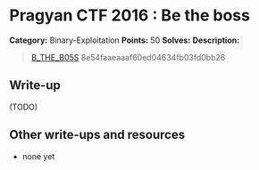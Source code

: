# Pragyan CTF 2016 : Be the boss

**Category:** Binary-Exploitation
**Points:** 50
**Solves:** 
**Description:**

> [B_THE_B05S](./B_THE_B05S) 8e54faaeaaaf60ed04634fb03fd0bb26


## Write-up

(TODO)

## Other write-ups and resources

* none yet
